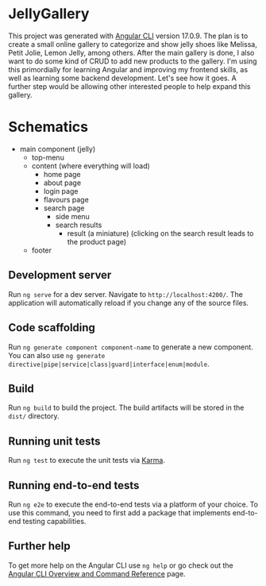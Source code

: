 # JellyGallery

This project was generated with [Angular CLI](https://github.com/angular/angular-cli) version 17.0.9.
The plan is to create a small online gallery to categorize and show jelly shoes like Melissa, Petit Jolie, Lemon Jelly, among others. After the main gallery is done, I also want to do some kind of CRUD to add new products to the gallery.
I'm using this primordially for learning Angular and improving my frontend skills, as well as learning some backend development. Let's see how it goes. A further step would be allowing other interested people to help expand this gallery. 

# Schematics

- main component (jelly)
    - top-menu
    - content (where everything will load)
        - home page
        - about page
        - login page
        - flavours page
        - search page
            - side menu
            - search results
                - result (a miniature)
                (clicking on the search result leads to the product page)
    - footer

## Development server

Run `ng serve` for a dev server. Navigate to `http://localhost:4200/`. The application will automatically reload if you change any of the source files.

## Code scaffolding

Run `ng generate component component-name` to generate a new component. You can also use `ng generate directive|pipe|service|class|guard|interface|enum|module`.

## Build

Run `ng build` to build the project. The build artifacts will be stored in the `dist/` directory.

## Running unit tests

Run `ng test` to execute the unit tests via [Karma](https://karma-runner.github.io).

## Running end-to-end tests

Run `ng e2e` to execute the end-to-end tests via a platform of your choice. To use this command, you need to first add a package that implements end-to-end testing capabilities.

## Further help

To get more help on the Angular CLI use `ng help` or go check out the [Angular CLI Overview and Command Reference](https://angular.io/cli) page.

